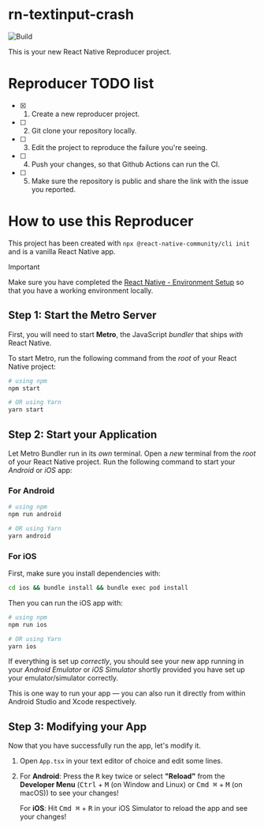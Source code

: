 # rn-textinput-crash

![Build](https://github.com/jobpaardekooper/rn-textinput-crash/workflows/Pre%20Merge%20Checks/badge.svg)

This is your new React Native Reproducer project.

# Reproducer TODO list

- [x] 1. Create a new reproducer project.
- [ ] 2. Git clone your repository locally.
- [ ] 3. Edit the project to reproduce the failure you're seeing.
- [ ] 4. Push your changes, so that Github Actions can run the CI.
- [ ] 5. Make sure the repository is public and share the link with the issue you reported.

# How to use this Reproducer

This project has been created with `npx @react-native-community/cli init` and is a vanilla React Native app.

> [!IMPORTANT]  
> Make sure you have completed the [React Native - Environment Setup](https://reactnative.dev/docs/set-up-your-environment) so that you have a working environment locally.

## Step 1: Start the Metro Server

First, you will need to start **Metro**, the JavaScript _bundler_ that ships _with_ React Native.

To start Metro, run the following command from the _root_ of your React Native project:

```bash
# using npm
npm start

# OR using Yarn
yarn start
```

## Step 2: Start your Application

Let Metro Bundler run in its _own_ terminal. Open a _new_ terminal from the _root_ of your React Native project. Run the following command to start your _Android_ or _iOS_ app:

### For Android

```bash
# using npm
npm run android

# OR using Yarn
yarn android
```

### For iOS

First, make sure you install dependencies with:

```bash
cd ios && bundle install && bundle exec pod install
```

Then you can run the iOS app with:

```bash
# using npm
npm run ios

# OR using Yarn
yarn ios
```

If everything is set up _correctly_, you should see your new app running in your _Android Emulator_ or _iOS Simulator_ shortly provided you have set up your emulator/simulator correctly.

This is one way to run your app — you can also run it directly from within Android Studio and Xcode respectively.

## Step 3: Modifying your App

Now that you have successfully run the app, let's modify it.

1. Open `App.tsx` in your text editor of choice and edit some lines.
2. For **Android**: Press the <kbd>R</kbd> key twice or select **"Reload"** from the **Developer Menu** (<kbd>Ctrl</kbd> + <kbd>M</kbd> (on Window and Linux) or <kbd>Cmd ⌘</kbd> + <kbd>M</kbd> (on macOS)) to see your changes!

   For **iOS**: Hit <kbd>Cmd ⌘</kbd> + <kbd>R</kbd> in your iOS Simulator to reload the app and see your changes!
